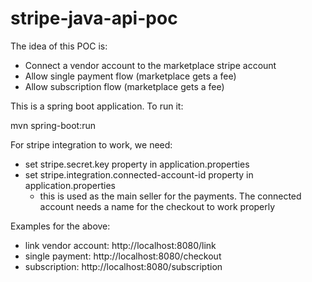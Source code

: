# stripe-java-api-poc

The idea of this POC is:
- Connect a vendor account to the marketplace stripe account
- Allow single payment flow (marketplace gets a fee)
- Allow subscription flow (marketplace gets a fee)

This is a spring boot application. To run it:

mvn spring-boot:run

For stripe integration to work, we need:
- set stripe.secret.key property in application.properties
- set  stripe.integration.connected-account-id property in application.properties
  - this is used as the main seller for the payments. The connected account needs a name for the checkout to work properly

Examples for the above:
- link vendor account: http://localhost:8080/link
- single payment: http://localhost:8080/checkout
- subscription: http://localhost:8080/subscription